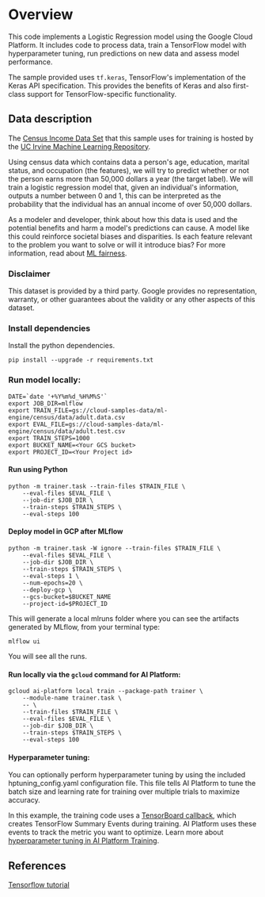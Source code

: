 # Overview

This code implements a Logistic Regression model using the Google Cloud 
Platform.
It includes code to process data, train a TensorFlow model with 
hyperparameter tuning, run predictions on new data and
assess model performance.

The sample provided uses `tf.keras`, TensorFlow's implementation of the 
Keras API specification. This provides the benefits of Keras and also 
first-class support for TensorFlow-specific functionality.

## **Data description**

The [Census Income Data
Set](https://archive.ics.uci.edu/ml/datasets/Census+Income) that this 
sample uses for training is hosted by the [UC Irvine Machine Learning
Repository](https://archive.ics.uci.edu/ml/datasets/).

Using census data which contains data a person's age, education, marital 
status, and occupation (the features), we will try to predict whether or 
not the person earns more than 50,000 dollars a year (the target label). 
We will train a logistic regression model that, given an individual's 
information, outputs a number between 0 and 1, this can be interpreted 
as the probability that the individual has an annual income of over 
50,000 dollars.

As a modeler and developer, think about how this data is used and the 
potential benefits and harm a model's predictions can cause. A model 
like this could reinforce societal biases and disparities. Is each 
feature relevant to the problem you want to solve or will it introduce 
bias? For more information, read about [ML fairness](https://developers.google.com/machine-learning/fairness-overview/).

### **Disclaimer**

This dataset is provided by a third party. Google provides no 
representation, warranty, or other guarantees about the validity or any 
other aspects of this dataset.

### **Install dependencies**

Install the python dependencies. 

```
pip install --upgrade -r requirements.txt
```

###  **Run model locally:**

```
DATE=`date '+%Y%m%d_%H%M%S'`
export JOB_DIR=mlflow
export TRAIN_FILE=gs://cloud-samples-data/ml-engine/census/data/adult.data.csv
export EVAL_FILE=gs://cloud-samples-data/ml-engine/census/data/adult.test.csv
export TRAIN_STEPS=1000
export BUCKET_NAME=<Your GCS bucket>
export PROJECT_ID=<Your Project id>
```

#### Run using Python

```
python -m trainer.task --train-files $TRAIN_FILE \
    --eval-files $EVAL_FILE \
    --job-dir $JOB_DIR \
    --train-steps $TRAIN_STEPS \
    --eval-steps 100
```

#### Deploy model in GCP after MLflow

```
python -m trainer.task -W ignore --train-files $TRAIN_FILE \ 
    --eval-files $EVAL_FILE \
    --job-dir $JOB_DIR \
    --train-steps $TRAIN_STEPS \
    --eval-steps 1 \
    --num-epochs=20 \
    --deploy-gcp \
    --gcs-bucket=$BUCKET_NAME
    --project-id=$PROJECT_ID
```

This will generate a local mlruns folder where you can see the artifacts
generated by MLflow, from your terminal type:

```
mlflow ui
```

You will see all the runs.


#### Run locally via the `gcloud` command for AI Platform:

```
gcloud ai-platform local train --package-path trainer \
    --module-name trainer.task \
    -- \
    --train-files $TRAIN_FILE \
    --eval-files $EVAL_FILE \
    --job-dir $JOB_DIR \
    --train-steps $TRAIN_STEPS \
    --eval-steps 100
```

#### Hyperparameter tuning:

You can optionally perform hyperparameter tuning by using the included 
hptuning_config.yaml configuration file. This file tells AI Platform to 
tune the batch size and learning rate for training over multiple trials 
to maximize accuracy.

In this example, the training code uses a [TensorBoard callback](https://www.tensorflow.org/api_docs/python/tf/keras/callbacks/TensorBoard), 
which creates TensorFlow Summary Events during training. AI Platform uses 
these events to track the metric you want to optimize. 
Learn more about [hyperparameter tuning in AI Platform Training](https://cloud.google.com/ml-engine/docs/tensorflow/hyperparameter-tuning-overview).

## References

[Tensorflow tutorial](https://www.tensorflow.org/guide/premade_estimators)